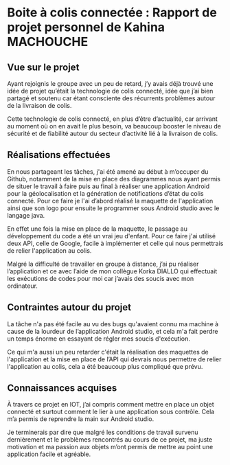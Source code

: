 # Boite à colis connectée : Rapport de projet personnel de Kahina MACHOUCHE

## Vue sur le projet

Ayant rejoignis le groupe avec un peu de retard, j’y avais déjà trouvé une idée de projet qu’était la technologie de colis connecté, idée que j’ai bien partagé et soutenu car étant consciente des récurrents problèmes autour de la livraison de colis. 

Cette technologie de colis connecté, en plus d’être d’actualité, car arrivant au moment où on en avait le plus besoin, va beaucoup booster le niveau de sécurité et de fiabilité autour du secteur d’activité lié à la livraison de colis.

## Réalisations effectuées

En nous partageant les tâches, j'ai été amené au début à m’occuper du Github, notamment de la mise en place des diagrammes nous ayant permis de situer le travail à faire puis au final à réaliser une application Android pour la géolocalisation et la génération de notifications d’état du colis connecté. Pour ce faire je l'ai d’abord réalisé la maquette de l'application ainsi que son logo pour ensuite le programmer sous Android studio avec le langage java.  

En effet une fois la mise en place de la maquette, le passage au développement du code a été un vrai jeu d'enfant. Pour ce faire j'ai utilisé deux API, celle de Google, facile à implémenter et celle qui nous permettrais de relier l'application au colis.

Malgré la difficulté de travailler en groupe à distance, j’ai pu réaliser l’application et ce avec l’aide de mon collègue Korka DIALLO qui effectuait les exécutions de codes pour moi car j’avais des soucis avec mon ordinateur. 

## Contraintes autour du projet

La tâche n'a pas été facile au vu des bugs qu'avaient connu ma machine à cause de la lourdeur de l’application Android studio, et cela m'a fait perdre un temps énorme en essayant de régler mes soucis d'exécution. 

Ce qui m'a aussi un peu retarder c'était la réalisation des maquettes de l'application et la mise en place de l’API qui devrais nous permettre de relier l'application au colis, cela a été beaucoup plus compliqué que prévu. 

## Connaissances acquises

À travers ce projet en IOT, j’ai compris comment mettre en place un objet connecté et surtout comment le lier à une application sous contrôle. Cela m’a permis de reprendre la main sur Android studio.

Je terminerais par dire que malgré les conditions de travail survenu dernièrement et le problèmes rencontrés au cours de ce projet, ma juste motivation et ma passion aux objets m’ont permis de mettre au point une application facile et agréable.
